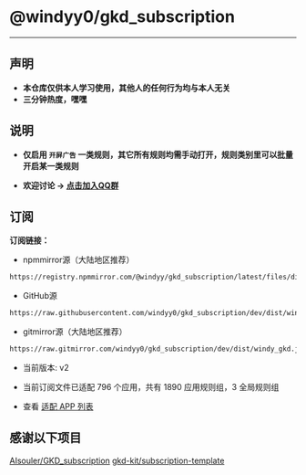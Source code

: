 # @windyy0/gkd_subscription

---

## 声明

- **本仓库仅供本人学习使用，其他人的任何行为均与本人无关**
- **三分钟热度，嘿嘿**

## 说明

- **仅启用 `开屏广告` 一类规则，其它所有规则均需手动打开，规则类别里可以批量开启某一类规则**

- **欢迎讨论 -> [点击加入QQ群](https://qm.qq.com/q/BJDPnKnPyM)**

## 订阅

**订阅链接：**

- npmmirror源（大陆地区推荐）

```txt
https://registry.npmmirror.com/@windyy/gkd_subscription/latest/files/dist/windy_gkd.json5
```

- GitHub源

```txt
https://raw.githubusercontent.com/windyy0/gkd_subscription/dev/dist/windy_gkd.json5
```

- gitmirror源（大陆地区推荐）

```txt
https://raw.gitmirror.com/windyy0/gkd_subscription/dev/dist/windy_gkd.json5
```

- 当前版本: v2

- 当前订阅文件已适配 796 个应用，共有 1890 应用规则组，3 全局规则组

- 查看 [适配 APP 列表](./dist/README.md)


## 感谢以下项目

[AIsouler/GKD_subscription](https://github.com/AIsouler/GKD_subscription)
[gkd-kit/subscription-template](https://github.com/gkd-kit/subscription-template)

